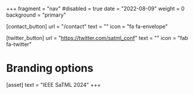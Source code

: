 +++
fragment = "nav"
#disabled = true
date = "2022-08-09"
weight = 0
background = "primary"

[contact_button]
  url = "/contact"
  text = ""
  icon = "fa fa-envelope"

[twitter_button]
  url = "https://twitter.com/satml_conf"
  text = ""
  icon = "fab fa-twitter"

# Branding options
[asset]
  text = "IEEE SaTML 2024"
+++
